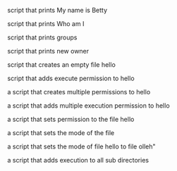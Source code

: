script that prints My name is Betty

script that prints Who am I

script that prints groups

script that prints new owner

script that creates an empty file hello

script that adds execute permission to hello

a script that creates multiple permissions to hello

a script that adds multiple execution permission to hello

a script that sets permission to the file hello

a script that sets the mode of the file

a script that sets the mode of file hello to file olleh"

a script that adds execution to all sub directories

